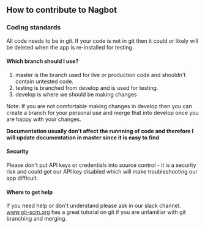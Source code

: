 ## How to contribute to Nagbot

### Coding standards

All code needs to be in git. If your code is not in git then it could or likely will be deleted when 
the app is re-installed for testing.

#### Which branch should I use?

1. master is the branch used for live or production code and shouldn't contain untested code.
2. testing is branched from develop and is used for testing. 
3. develop is where we should be making changes

Note: If you are not comfortable making changes in develop then you can create a branch for your personal use and merge 
that into develop once you are happy with your changes.

**Documentation usually don't affect the runnning of code and therefore I will update documentation in master
since it is easy to find**

#### Security

Please don't put API keys or credentials into source control - it is a security risk and could get our API key disabled 
which will make troubleshooting our app difficult.


#### Where to get help

If you need help or don't understand please ask in our slack channel. www.git-scm.org has a great tutorial on git if you 
are unfamiliar with git branching and merging. 



